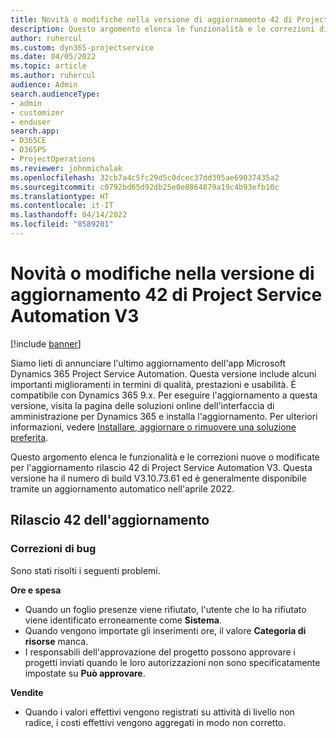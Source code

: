 ```yaml
---
title: Novità o modifiche nella versione di aggiornamento 42 di Project Service Automation V3
description: Questo argomento elenca le funzionalità e le correzioni disponibili nell'aggiornamento versione Microsoft Dynamics 365 Project Service Automation 42, V3.
author: ruhercul
ms.custom: dyn365-projectservice
ms.date: 04/05/2022
ms.topic: article
ms.author: ruhercul
audience: Admin
search.audienceType:
- admin
- customizer
- enduser
search.app:
- D365CE
- D365PS
- ProjectOperations
ms.reviewer: johnmichalak
ms.openlocfilehash: 32cb7a4c5fc29d5c0dcec37dd395ae69037435a2
ms.sourcegitcommit: c0792bd65d92db25e0e8864879a19c4b93efb10c
ms.translationtype: HT
ms.contentlocale: it-IT
ms.lasthandoff: 04/14/2022
ms.locfileid: "8589201"
---
```

# <a name="whats-new-or-changed-in-project-service-automation-update-release-42-v3"></a>Novità o modifiche nella versione di aggiornamento 42 di Project Service Automation V3

[!include [banner](../includes/psa-now-project-operations.md)]

Siamo lieti di annunciare l'ultimo aggiornamento dell'app Microsoft Dynamics 365 Project Service Automation. Questa versione include alcuni importanti miglioramenti in termini di qualità, prestazioni e usabilità. È compatibile con Dynamics 365 9.x. Per eseguire l'aggiornamento a questa versione, visita la pagina delle soluzioni online dell'interfaccia di amministrazione per Dynamics 365 e installa l'aggiornamento. Per ulteriori informazioni, vedere [Installare, aggiornare o rimuovere una soluzione preferita](/power-platform/admin/install-remove-preferred-solution).

Questo argomento elenca le funzionalità e le correzioni nuove o modificate per l'aggiornamento rilascio 42 di Project Service Automation V3. Questa versione ha il numero di build V3.10.73.61 ed è generalmente disponibile tramite un aggiornamento automatico nell'aprile 2022.

## <a name="update-release-42"></a>Rilascio 42 dell'aggiornamento

### <a name="bug-fixes"></a>Correzioni di bug

Sono stati risolti i seguenti problemi.

**Ore e spesa**

- Quando un foglio presenze viene rifiutato, l'utente che lo ha rifiutato viene identificato erroneamente come **Sistema**.
- Quando vengono importate gli inserimenti ore, il valore **Categoria di risorse** manca.
- I responsabili dell'approvazione del progetto possono approvare i progetti inviati quando le loro autorizzazioni non sono specificatamente impostate su **Può approvare**.

**Vendite**

- Quando i valori effettivi vengono registrati su attività di livello non radice, i costi effettivi vengono aggregati in modo non corretto.
